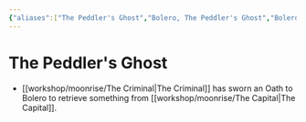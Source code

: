 ```yaml
---
{"aliases":["The Peddler's Ghost","Bolero, The Peddler's Ghost","Bolero","Bolero","The Peddler's Ghost","The Peddler's Ghost"],"date-created":"2024-08-23T15:08","date-modified":"2024-09-23T09:32","dg-publish":true,"tags":["moonrise","moonrise/person"],"title":"The Peddler's Ghost","dg-path":"moonrise/The Peddler's Ghost.md","permalink":"/moonrise/the-peddler-s-ghost/","dgPassFrontmatter":true,"updated":"2024-09-23T09:32"}
---
```



# The Peddler's Ghost

- [[workshop/moonrise/The Criminal\|The Criminal]] has sworn an Oath to Bolero to retrieve something from [[workshop/moonrise/The Capital\|The Capital]].
